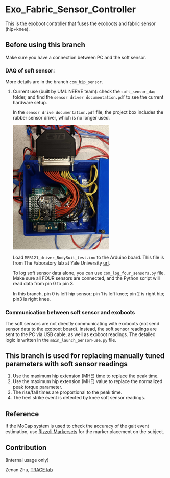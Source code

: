 # Exo_Fabric_Sensor_Controller
This is the exoboot controller that fuses the exoboots and fabric sensor (hip+knee).

## Before using this branch
Make sure you have a connection between PC and the soft sensor. 

### DAQ of soft sensor:
More details are in the branch `com_hip_sensor`.
1. Current use (built by UML NERVE team): check the `soft_sensor_daq` folder, and find the `sensor driver documentation.pdf` to see the current hardware setup. 

   In the `sensor drive documentation.pdf` file, the project box includes the rubber sensor driver, which is no longer used.
   
   <img src="soft_sensor_daq/hardware_pics/old_project_box.jpg" width="300">
   
   Load `MPR121_driver_BodySuit_test.ino` to the Arduino board. This file is from The Faboratory lab at Yale University [url](https://www.eng.yale.edu/faboratory/).
   
   To log soft sensor data alone, you can use `com_log_four_sensors.py` file.
   Make sure all FOUR sensors are connected, and the Python script will read data from pin 0 to pin 3.

   In this branch, pin 0  is left hip sensor; pin 1 is left knee; pin 2 is right hip; pin3 is right knee.

### Communication between soft sensor and exoboots
The soft sensors are not directly communicating with exoboots (not send sensor data to the exoboot board). Instead, the soft sensor readings are sent to the PC via USB cable, as well as exoboot readings. The detailed logic is written in the `main_launch_SensorFuse.py` file.

## This branch is used for replacing manually tuned parameters with soft sensor readings
1. Use the maximum hip extension (MHE) time to replace the peak time.
2. Use the maximum hip extension (MHE) value to replace the normalized peak torque parameter.
3. The rise/fall times are proportional to the peak time.
4. The heel strike event is detected by knee soft sensor readings.

## Reference
If the MoCap system is used to check the accuracy of the gait event estimation, use [Rizzoli Markersets](https://v23.wiki.optitrack.com/index.php?title=Rizzoli_Markersets#Rizzoli_Body_Protocol.2837.29) for the marker placement on the subject.

## Contribution
(Internal usage only)

Zenan Zhu, [TRACE lab](https://www.thetracelab.com/)

